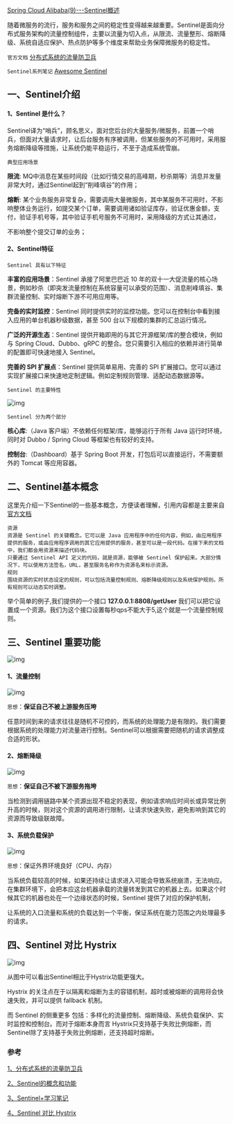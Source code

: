 [Spring Cloud Alibaba(9)---Sentinel概述](https://www.cnblogs.com/qdhxhz/p/14718138.html)

随着微服务的流行，服务和服务之间的稳定性变得越来越重要。Sentinel是面向分布式服务架构的流量控制组件，主要以流量为切入点，从限流、流量整形、熔断降级、系统自适应保护、热点防护等多个维度来帮助业务保障微服务的稳定性。

`官方文档`   [分布式系统的流量防卫兵](https://github.com/alibaba/Sentinel/wiki/介绍)

`Sentinel系列笔记`  [Awesome Sentinel](https://github.com/sentinel-group/sentinel-awesome)

##  一、Sentinel介绍 

#### 1、Sentinel 是什么？

Sentinel译为“哨兵”，顾名思义，面对您后台的大量服务/微服务，前置一个哨兵，但面对大量请求时，让后台服务有序被调用，但某些服务的不可用时，采用服务熔断降级等措施，让系统仍能平稳运行，不至于造成系统雪崩。

```
典型应用场景
```

**限流**: MQ中消息在某些时间段（比如行情交易的高峰期，秒杀期等）消息并发量非常大时，通过Sentinel起到“削峰填谷”的作用；

**熔断**: 某个业务服务非常复杂，需要调用大量微服务，其中某服务不可用时，不影响整体业务运行，如提交某个订单，需要调用诸如验证库存，验证优惠金额，支付，验证手机号等，其中验证手机号服务不可用时，采用降级的方式让其通过，

不影响整个提交订单的业务；

#### 2、Sentinel特征

```
Sentinel 具有以下特征
```

**丰富的应用场景**：Sentinel 承接了阿里巴巴近 10 年的双十一大促流量的核心场景，例如秒杀（即突发流量控制在系统容量可以承受的范围）、消息削峰填谷、集群流量控制、实时熔断下游不可用应用等。

**完备的实时监控**：Sentinel 同时提供实时的监控功能。您可以在控制台中看到接入应用的单台机器秒级数据，甚至 500 台以下规模的集群的汇总运行情况。

**广泛的开源生态**：Sentinel 提供开箱即用的与其它开源框架/库的整合模块，例如与 Spring Cloud、Dubbo、gRPC 的整合。您只需要引入相应的依赖并进行简单的配置即可快速地接入 Sentinel。

**完善的 SPI 扩展点**：Sentinel 提供简单易用、完善的 SPI 扩展接口。您可以通过实现扩展接口来快速地定制逻辑。例如定制规则管理、适配动态数据源等。

```
Sentinel 的主要特性
```

![img](https://img2020.cnblogs.com/blog/1090617/202104/1090617-20210429152921408-751050395.jpg)

```
Sentinel 分为两个部分
```

**核心库**:（Java 客户端）不依赖任何框架/库，能够运行于所有 Java 运行时环境，同时对 Dubbo / Spring Cloud 等框架也有较好的支持。

**控制台**:（Dashboard）基于 Spring Boot 开发，打包后可以直接运行，不需要额外的 Tomcat 等应用容器。



##  二、Sentinel基本概念

这里先介绍一下Sentinel的一些基本概念，方便读者理解，引用内容都是主要来自[官方文档](https://github.com/alibaba/Sentinel/wiki/主页)

```
资源
资源是 Sentinel 的关键概念。它可以是 Java 应用程序中的任何内容，例如，由应用程序提供的服务，或由应用程序调用的其它应用提供的服务，甚至可以是一段代码。在接下来的文档中，我们都会用资源来描述代码块。
只要通过 Sentinel API 定义的代码，就是资源，能够被 Sentinel 保护起来。大部分情况下，可以使用方法签名，URL，甚至服务名称作为资源名来标示资源。
规则
围绕资源的实时状态设定的规则，可以包括流量控制规则、熔断降级规则以及系统保护规则。所有规则可以动态实时调整。
```

举个简单的例子,我们提供的一个接口 **127.0.0.1:8808/getUser** 我们可以把它设置成一个资源。我们为这个接口设置每秒qps不能大于5,这个就是一个流量控制规则。



## 三、Sentinel 重要功能

![img](https://img2020.cnblogs.com/blog/1090617/202104/1090617-20210429152938505-511490845.jpg)

#### 1、流量控制

![img](https://img2020.cnblogs.com/blog/1090617/202104/1090617-20210429152949868-2023707901.jpg)

`思想`：**保证自己不被上游服务压垮**

任意时间到来的请求往往是随机不可控的，而系统的处理能力是有限的。我们需要根据系统的处理能力对流量进行控制。Sentinel可以根据需要把随机的请求调整成合适的形状。

#### 2、熔断降级

![img](https://img2020.cnblogs.com/blog/1090617/202104/1090617-20210429153000397-1285599885.jpg)

`思想`：**保证自己不被下游服务拖垮**

当检测到调用链路中某个资源出现不稳定的表现，例如请求响应时间长或异常比例升高的时候，则对这个资源的调用进行限制，让请求快速失败，避免影响到其它的资源而导致级联故障。

#### 3、系统负载保护

![img](https://img2020.cnblogs.com/blog/1090617/202104/1090617-20210429153011074-1867440695.jpg)

`思想`：保证外界环境良好（CPU、内存）

当系统负载较高的时候，如果还持续让请求进入可能会导致系统崩溃，无法响应。在集群环境下，会把本应这台机器承载的流量转发到其它的机器上去。如果这个时候其它的机器也处在一个边缘状态的时候，Sentinel 提供了对应的保护机制，

让系统的入口流量和系统的负载达到一个平衡，保证系统在能力范围之内处理最多的请求。



## 四、Sentinel 对比 Hystrix

![img](https://img2020.cnblogs.com/blog/1090617/202104/1090617-20210429153022432-123574162.jpg)

从图中可以看出Sentinel相比于Hystrix功能更强大。

Hystrix 的关注点在于以隔离和熔断为主的容错机制，超时或被熔断的调用将会快速失败，并可以提供 fallback 机制。

而 Sentinel 的侧重更多 包括：多样化的流量控制、熔断降级、系统负载保护、实时监控和控制台。而对于熔断本身而言 Hystrix只支持基于失败比例熔断，而Sentinel除了支持基于失败比例熔断，还支持超时熔断。

### 参考

[1、分布式系统的流量防卫兵](https://github.com/alibaba/Sentinel/wiki/介绍)

[2、Sentinel的概念和功能](https://my.oschina.net/u/4392508/blog/4759507)

[3、Sentinel+学习笔记](https://www.yuque.com/seven4x/kb/iot0bm)

[4、Sentinel 对比 Hystrix](https://www.jianshu.com/p/d85c0ed44235)